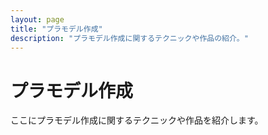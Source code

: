 ```yaml
---
layout: page
title: "プラモデル作成"
description: "プラモデル作成に関するテクニックや作品の紹介。"
---
```


# プラモデル作成

ここにプラモデル作成に関するテクニックや作品を紹介します。

